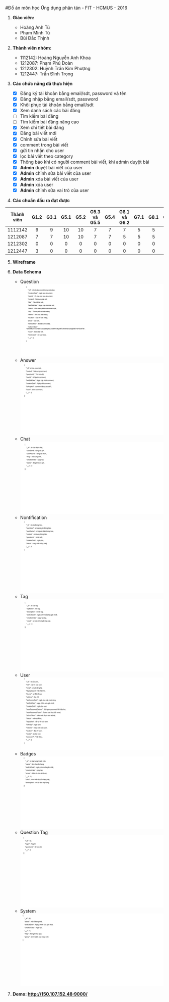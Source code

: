 #Đồ án môn học Ứng dụng phân tán - FIT - HCMUS - 2016

1. **Giáo viên:**
	* Hoàng Anh Tú
	* Phạm Minh Tú
	* Bùi Đắc Thịnh


2. **Thành viên nhóm:** 
	* 1112142: Hoàng Nguyễn Anh Khoa
	* 1212087: Phạm Phú Đoàn
	* 1212302: Huỳnh Trần Kim Phượng
	* 1212447: Trần Đình Trọng

3. **Các chức năng đã thực hiện**
	* [x] Đăng ký tài khoản bằng email/sdt, password và tên
	* [x] Đăng nhập bằng email/sdt, password
	* [x] Khôi phục tài khoản bằng email/sdt
	* [x] Xem danh sách các bài đăng
	* [ ] Tìm kiếm bài đăng
	* [ ] Tìm kiếm bài đăng nâng cao
	* [x] Xem chi tiết bài đăng
	* [x] Đăng bài viết mới
	* [x] Chỉnh sửa bài viết
	* [x] comment trong bài viết
	* [x] gửi tin nhắn cho user
	* [x] lọc bài viết theo category
	* [x] Thông báo khi có người comment bài viết, khi admin duyệt bài
	* [x] **Admin** duyệt bài viết của user
	* [x] **Admin** chỉnh sửa bài viết của user
	* [x] **Admin** xóa bài viết của user
	* [x] **Admin** xóa user
	* [x] **Admin** chỉnh sửa vai trò của user

4. **Các chuẩn đầu ra đạt được**

| Thành viên | G1.2 | G3.1 | G5.1 | G5.2 | G5.3 và G5.5 | G5.4 | G6.1 và G6.2 | G7.1 | G8.1 | G8.3 |
| ---------- |:----:|:----:|:----:|:----:|:------------:|:----:|:------------:|:----:|:----:|-----:|
| 1112142    |9     |9     |10    |10    |7             |7     |7             |5     |5     |9     |
| 1212087    |7     |7     |10    |10    |7             |7     |5             |5     |5     |7     |
| 1212302    |0     |0     |0     |0     |0             |0     |0             |0     |0     |0     |
| 1212447    |3     |0     |0     |0     |0             |0     |0             |0     |0     |0     |

5. **Wireframe**

6. **Data Schema**
	* Question
	![Question](docs/images/questions.png)
	* Answer
	![Answer](docs/images/Answer.png)
	* Chat
	![Chat](docs/images/chat.png)
	* Nontification
	![Nontification](docs/images/nontification.png)
	* Tag
	![Tag](docs/images/tag.png)
	* User
	![User](docs/images/user.png)
	* Badges
	![Badges](docs/images/badges.png)
	* Question Tag
	![QuestionTag](docs/images/questiontag.png)
	* System
	![System](docs/images/system.png)	
7. **Demo: http://150.107.152.48:9000/**
